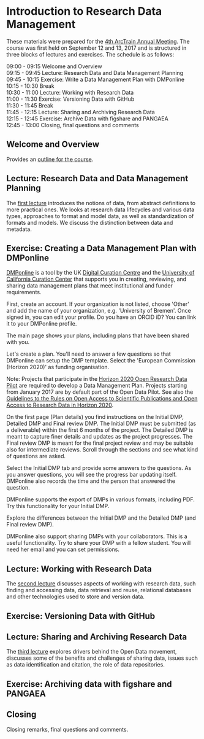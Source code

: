 # Introduction to Research Data Management 

These materials were prepared for the [4th ArcTrain Annual Meeting](https://www.marum.de/en/education-career/ArcTrain-2/Annual-Meeting-2017.html). The course was first held on September 12 and 13, 2017 and is structured in three blocks of lectures and exercises. The schedule is as follows:
  

09:00 - 09:15 Welcome and Overview  
09:15 - 09:45 Lecture: Research Data and Data Management Planning  
09:45 - 10:15 Exercise: Write a Data Management Plan with DMPonline  
10:15 - 10:30 Break  
10:30 - 11:00 Lecture: Working with Research Data  
11:00 - 11:30 Exercise: Versioning Data with GitHub  
11:30 - 11:45 Break  
11:45 - 12:15 Lecture: Sharing and Archiving Research Data  
12:15 - 12:45 Exercise: Archive Data with figshare and PANGAEA  
12:45 - 13:00 Closing, final questions and comments

## Welcome and Overview

Provides an [outline for the course](lectures/lecture-0/stocker17rdm101-lecture-0.pdf).

## Lecture: Research Data and Data Management Planning

The [first lecture](lectures/lecture-I/stocker17rdm101-lecture-I.pdf) introduces the notions of data, from abstract definitions to more practical ones. We looks at research data lifecycles and various data types, approaches to format and model data, as well as standardization of formats and models. We discuss the distinction between data and metadata.

## Exercise: Creating a Data Management Plan with DMPonline

[DMPonline](https://dmponline.dcc.ac.uk/) is a tool by the UK [Digital Curation Centre](http://www.dcc.ac.uk/) and the [University of California Curation Center](http://www.cdlib.org/uc3/) that supports you in creating, reviewing, and sharing data management plans that meet institutional and funder requirements.

First, create an account. If your organization is not listed, choose 'Other' and add the name of your organization, e.g. 'University of Bremen'. Once signed in, you can edit your profile. Do you have an ORCID iD? You can link it to your DMPonline profile.

The main page shows your plans, including plans that have been shared with you.

Let's create a plan. You'll need to answer a few questions so that DMPonline can setup the DMP template. Select the 'European Commission (Horizon 2020)' as funding organisation.

Note: Projects that participate in the [Horizon 2020 Open Research Data Pilot](https://www.openaire.eu/opendatapilot) are required to develop a Data Management Plan. Projects starting from January 2017 are by default part of the Open Data Pilot. See also the [Guidelines to the Rules on Open Access to Scientific Publications and Open Access to Research Data in Horizon 2020](http://ec.europa.eu/research/participants/data/ref/h2020/grants_manual/hi/oa_pilot/h2020-hi-oa-pilot-guide_en.pdf).

On the first page (Plan details) you find instructions on the Initial DMP, Detailed DMP and Final review DMP. The Initial DMP must be submitted (as a deliverable) within the first 6 months of the project. The Detailed DMP is meant to capture finer details and updates as the project progresses. The Final review DMP is meant for the final project review and may be suitable also for intermediate reviews. Scroll through the sections and see what kind of questions are asked.

Select the Initial DMP tab and provide some answers to the questions. As you answer questions, you will see the progress bar updating itself. DMPonline also records the time and the person that answered the question.

DMPonline supports the export of DMPs in various formats, including PDF. Try this functionality for your Initial DMP.

Explore the differences between the Initial DMP and the Detailed DMP (and Final review DMP).

DMPonline also support sharing DMPs with your collaborators. This is a useful functionality. Try to share your DMP with a fellow student. You will need her email and you can set permissions.

## Lecture: Working with Research Data

The [second lecture](lectures/lecture-II/stocker17rdm101-lecture-II.pdf) discusses aspects of working with research data, such finding and accessing data, data retrieval and reuse, relational databases and other technologies used to store and version data.

## Exercise: Versioning Data with GitHub

## Lecture: Sharing and Archiving Research Data

The [third lecture](lectures/lecture-III/stocker17rdm101-lecture-III.pdf) explores drivers behind the Open Data movement, discusses some of the benefits and challenges of sharing data, issues such as data identification and citation, the role of data repositories.

## Exercise: Archiving data with figshare and PANGAEA

## Closing

Closing remarks, final questions and comments.




